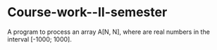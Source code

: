 # Course-work--II-semester
A program to process an array A[N, N], where are real numbers in the interval [-1000; 1000].
